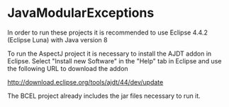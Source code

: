 # JavaModularExceptions


In order to run these projects it is recommended to use Eclipse 4.4.2 (Eclipse Luna) with Java version 8

To run the AspectJ project it is necessary to install the AJDT addon in Eclipse.
Select "Install new Software" in the "Help" tab in Eclipse and use the following URL to download the addon

http://download.eclipse.org/tools/ajdt/44/dev/update

The BCEL project already includes the jar files necessary to run it.









